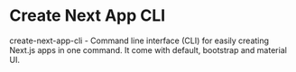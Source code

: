 # Create Next App CLI

create-next-app-cli - Command line interface (CLI) for easily creating Next.js apps in one command. It come with default, bootstrap and material UI.
